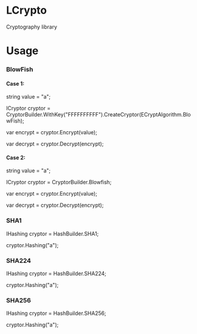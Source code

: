 # LCrypto
Cryptography library

# Usage

### BlowFish

#### Case 1:

string value = "a";

ICryptor cryptor = CryptorBuilder.WithKey("FFFFFFFFFF").CreateCryptor(ECryptAlgorithm.BlowFish);

var encrypt = cryptor.Encrypt(value);
            
var decrypt = cryptor.Decrypt(encrypt);

#### Case 2:

string value = "a";

ICryptor cryptor = CryptorBuilder.Blowfish;
            
var encrypt = cryptor.Encrypt(value);
            
var decrypt = cryptor.Decrypt(encrypt);

### SHA1

IHashing cryptor = HashBuilder.SHA1;

cryptor.Hashing("a");

### SHA224

IHashing cryptor = HashBuilder.SHA224;

cryptor.Hashing("a");

### SHA256

IHashing cryptor = HashBuilder.SHA256;

cryptor.Hashing("a");
